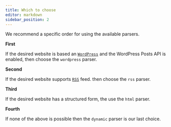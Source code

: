 ```yaml
---
title: Which to choose
editor: markdown
sidebar_position: 2
---
```


We recommend a specific order for using the available parsers.

**First**

If the desired website is based an [`WordPress`](https://wordpress.com/) and the WordPress Posts API is enabled, then choose the `wordpress` parser.

**Second**

If the desired website supports [`RSS`](https://en.wikipedia.org/wiki/RSS) feed. then choose the `rss` parser.

**Third**

If the desired website has a structured form, the use the `html` parser.

**Fourth**

If none of the above is possible then the `dynamic` parser is our last choice.